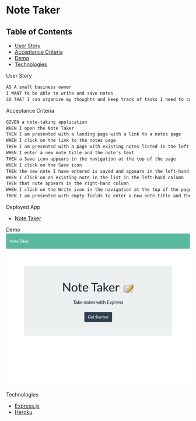 # Note Taker

## Table of Contents
- [User Story](#user-story)
- [Acceptance Criteria](#acceptance-criteria)
- [Demo](#demo)
- [Technologies](#tech)

<a name="user-story">User Story</a>
```md
AS A small business owner
I WANT to be able to write and save notes
SO THAT I can organize my thoughts and keep track of tasks I need to complete
```

<a name="acceptance-criteria">Acceptance Criteria</a>
```md
GIVEN a note-taking application
WHEN I open the Note Taker
THEN I am presented with a landing page with a link to a notes page
WHEN I click on the link to the notes page
THEN I am presented with a page with existing notes listed in the left-hand column, plus empty fields to enter a new note title and the note’s text in the right-hand column
WHEN I enter a new note title and the note’s text
THEN a Save icon appears in the navigation at the top of the page
WHEN I click on the Save icon
THEN the new note I have entered is saved and appears in the left-hand column with the other existing notes
WHEN I click on an existing note in the list in the left-hand column
THEN that note appears in the right-hand column
WHEN I click on the Write icon in the navigation at the top of the page
THEN I am presented with empty fields to enter a new note title and the note’s text in the right-hand column
```

<a name="deploy">Deployed App</a>
- [Note Taker](https://notetaker-c-11.herokuapp.com/)

<a name="demo">Demo</a>
![Screenshot](./public/assets/images/note-taker.png)

<a name="tech">Technologies</a>
- [Express.js](https://expressjs.com/)
- [Heroku](heroku.com)